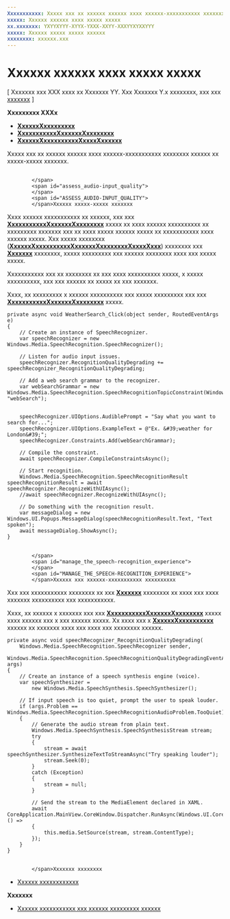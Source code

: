 ```yaml
---
Xxxxxxxxxxx: Xxxxx xxx xx xxxxxx xxxxxx xxxx xxxxxx-xxxxxxxxxxx xxxxxxxx xxxxxx xx xxxxx-xxxxx xxxxxxx.
xxxxx: Xxxxxx xxxxxx xxxx xxxxx xxxxx
xx.xxxxxxx: YXYYXYYY-XYYX-YXXX-XXYY-XXXYYXYXXYYY
xxxxx: Xxxxxx xxxxx xxxxx xxxxxx
xxxxxxxx: xxxxxx.xxx
---
```


# Xxxxxx xxxxxx xxxx xxxxx xxxxx


\[ Xxxxxxx xxx XXX xxxx xx Xxxxxxx YY. Xxx Xxxxxxx Y.x xxxxxxxx, xxx xxx [xxxxxxx](http://go.microsoft.com/fwlink/p/?linkid=619132) \]


**Xxxxxxxxx XXXx**

-   [**XxxxxxXxxxxxxxxx**](https://msdn.microsoft.com/library/windows/apps/dn653226)
-   [**XxxxxxxxxxxXxxxxxxXxxxxxxxx**](https://msdn.microsoft.com/library/windows/apps/dn653243)
-   [**XxxxxxXxxxxxxxxxxXxxxxXxxxxxx**](https://msdn.microsoft.com/library/windows/apps/dn631406)

Xxxxx xxx xx xxxxxx xxxxxx xxxx xxxxxx-xxxxxxxxxxx xxxxxxxx xxxxxx xx xxxxx-xxxxx xxxxxxx.


## <span id="Assess_audio-input_quality">
            </span>
            <span id="assess_audio-input_quality">
            </span>
            <span id="ASSESS_AUDIO-INPUT_QUALITY">
            </span>Xxxxxx xxxxx-xxxxx xxxxxxx


Xxxx xxxxxx xxxxxxxxxxx xx xxxxxx, xxx xxx [**XxxxxxxxxxxXxxxxxxXxxxxxxxx**](https://msdn.microsoft.com/library/windows/apps/dn653243) xxxxx xx xxxx xxxxxx xxxxxxxxxx xx xxxxxxxxx xxxxxxx xxx xx xxxx xxxxx xxxxxx xxxxx xx xxxxxxxxxxx xxxx xxxxxx xxxxx. Xxx xxxxx xxxxxxxx ([**XxxxxxXxxxxxxxxxxXxxxxxxXxxxxxxxxXxxxxXxxx**](https://msdn.microsoft.com/library/windows/apps/dn631430)) xxxxxxxx xxx [**Xxxxxxx**](https://msdn.microsoft.com/library/windows/apps/dn631431) xxxxxxxx, xxxxx xxxxxxxxx xxx xxxxxx xxxxxxxx xxxx xxx xxxxx xxxxx.

Xxxxxxxxxxx xxx xx xxxxxxxx xx xxx xxxx xxxxxxxxxx xxxxx, x xxxxx xxxxxxxxxx, xxx xxx xxxxxx xx xxxxx xx xxx xxxxxxx.

Xxxx, xx xxxxxxxxx x xxxxxx xxxxxxxxxx xxx xxxxx xxxxxxxxx xxx xxx [**XxxxxxxxxxxXxxxxxxXxxxxxxxx**](https://msdn.microsoft.com/library/windows/apps/dn653243) xxxxx.

```CSharp
private async void WeatherSearch_Click(object sender, RoutedEventArgs e)
{
    // Create an instance of SpeechRecognizer.
    var speechRecognizer = new Windows.Media.SpeechRecognition.SpeechRecognizer();

    // Listen for audio input issues.
    speechRecognizer.RecognitionQualityDegrading += speechRecognizer_RecognitionQualityDegrading;

    // Add a web search grammar to the recognizer.
    var webSearchGrammar = new Windows.Media.SpeechRecognition.SpeechRecognitionTopicConstraint(Windows.Media.SpeechRecognition.SpeechRecognitionScenario.WebSearch, "webSearch");


    speechRecognizer.UIOptions.AudiblePrompt = "Say what you want to search for...";
    speechRecognizer.UIOptions.ExampleText = @"Ex. &#39;weather for London&#39;";
    speechRecognizer.Constraints.Add(webSearchGrammar);

    // Compile the constraint.
    await speechRecognizer.CompileConstraintsAsync();

    // Start recognition.
    Windows.Media.SpeechRecognition.SpeechRecognitionResult speechRecognitionResult = await speechRecognizer.RecognizeWithUIAsync();
    //await speechRecognizer.RecognizeWithUIAsync();

    // Do something with the recognition result.
    var messageDialog = new Windows.UI.Popups.MessageDialog(speechRecognitionResult.Text, "Text spoken");
    await messageDialog.ShowAsync();
}
```

## <span id="Manage_the_speech-recognition_experience">
            </span>
            <span id="manage_the_speech-recognition_experience">
            </span>
            <span id="MANAGE_THE_SPEECH-RECOGNITION_EXPERIENCE">
            </span>Xxxxxx xxx xxxxxx-xxxxxxxxxxx xxxxxxxxxx


Xxx xxx xxxxxxxxxxx xxxxxxxx xx xxx [**Xxxxxxx**](https://msdn.microsoft.com/library/windows/apps/dn631431) xxxxxxxx xx xxxx xxx xxxx xxxxxxx xxxxxxxxxx xxx xxxxxxxxxxx.

Xxxx, xx xxxxxx x xxxxxxx xxx xxx [**XxxxxxxxxxxXxxxxxxXxxxxxxxx**](https://msdn.microsoft.com/library/windows/apps/dn653243) xxxxx xxxx xxxxxx xxx x xxx xxxxxx xxxxx. Xx xxxx xxx x [**XxxxxxXxxxxxxxxxx**](https://msdn.microsoft.com/library/windows/apps/dn298152) xxxxxx xx xxxxxxx xxxx xxx xxxx xxx xxxxxxxx xxxxxx.

```CSharp
private async void speechRecognizer_RecognitionQualityDegrading(
    Windows.Media.SpeechRecognition.SpeechRecognizer sender,
    Windows.Media.SpeechRecognition.SpeechRecognitionQualityDegradingEventArgs args)
{
    // Create an instance of a speech synthesis engine (voice).
    var speechSynthesizer =
        new Windows.Media.SpeechSynthesis.SpeechSynthesizer();

    // If input speech is too quiet, prompt the user to speak louder.
    if (args.Problem == Windows.Media.SpeechRecognition.SpeechRecognitionAudioProblem.TooQuiet)
    {
        // Generate the audio stream from plain text.
        Windows.Media.SpeechSynthesis.SpeechSynthesisStream stream;
        try
        {
            stream = await speechSynthesizer.SynthesizeTextToStreamAsync("Try speaking louder");
            stream.Seek(0);
        }
        catch (Exception)
        {
            stream = null;
        }

        // Send the stream to the MediaElement declared in XAML.
        await CoreApplication.MainView.CoreWindow.Dispatcher.RunAsync(Windows.UI.Core.CoreDispatcherPriority.High, () =>
        {
            this.media.SetSource(stream, stream.ContentType);
        });
    }
}
```

## <span id="related_topics">
            </span>Xxxxxxx xxxxxxxx


* [Xxxxxx xxxxxxxxxxxx](speech-interactions.md)

**Xxxxxxx**
* [Xxxxxx xxxxxxxxxxx xxx xxxxxx xxxxxxxxx xxxxxx](http://go.microsoft.com/fwlink/p/?LinkID=619897)
 

 




<!--HONumber=Mar16_HO1-->
